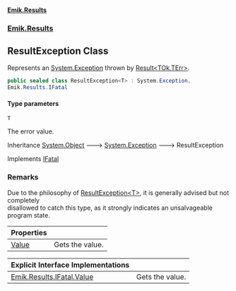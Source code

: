 #### [Emik.Results](index.md 'index')
### [Emik.Results](Emik.Results.md 'Emik.Results')

## ResultException<T> Class

Represents an [System.Exception](https://docs.microsoft.com/en-us/dotnet/api/System.Exception 'System.Exception') thrown by [Result&lt;TOk,TErr&gt;](Result_TOk,TErr_.md 'Emik.Results.Result<TOk,TErr>').

```csharp
public sealed class ResultException<T> : System.Exception,
Emik.Results.IFatal
```
#### Type parameters

<a name='Emik.Results.ResultException_T_.T'></a>

`T`

The error value.

Inheritance [System.Object](https://docs.microsoft.com/en-us/dotnet/api/System.Object 'System.Object') &#129106; [System.Exception](https://docs.microsoft.com/en-us/dotnet/api/System.Exception 'System.Exception') &#129106; ResultException<T>

Implements [IFatal](IFatal.md 'Emik.Results.IFatal')

### Remarks
  
Due to the philosophy of [ResultException&lt;T&gt;](ResultException_T_.md 'Emik.Results.ResultException<T>'), it is generally advised but not completely  
disallowed to catch this type, as it strongly indicates an unsalvageable program state.

| Properties | |
| :--- | :--- |
| [Value](ResultException_T_.Value.md 'Emik.Results.ResultException<T>.Value') | Gets the value. |

| Explicit Interface Implementations | |
| :--- | :--- |
| [Emik.Results.IFatal.Value](ResultException_T_.Emik.Results.IFatal.Value.md 'Emik.Results.ResultException<T>.Emik.Results.IFatal.Value') | Gets the value. |
